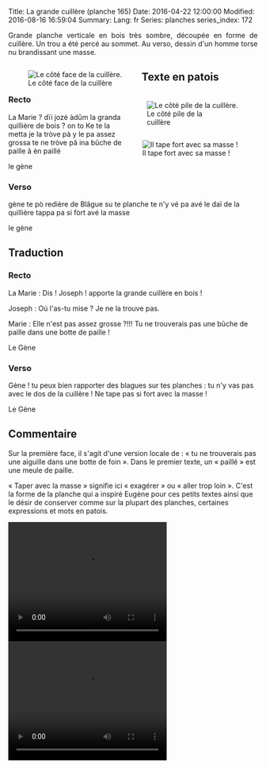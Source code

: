 Title: La grande cuillère (planche 165)
Date: 2016-04-22 12:00:00
Modified: 2016-08-16 16:59:04
Summary: 
Lang: fr
Series: planches
series_index: 172

<p style="text-align:justify;">Grande planche verticale en bois très
sombre, découpée en forme de cuillère.  Un trou a été percé au
sommet. Au verso, dessin d'un homme torse nu brandissant une
masse.</p>


<figure class="image-block" style="float: left;">
  <img alt="Le côté face de la cuillère." src="{static}/images/planche_165_recto-2.png">
  <figcaption style="max-width: 185px">Le côté face de la cuillère</figcaption>
</figure>


<figure class="image-block" style="float: right;">
  <img alt="Le côté pile de la cuillère." src="{static}/images/planche_165_verso.png">
  <figcaption style="max-width: 162px">Le côté pile de la cuillère</figcaption>
</figure>

<figure class="image-block" style="float: right;">
  <img alt="Il tape fort avec sa masse !" src="{static}/images/planche_165_verso_detail_dessin.png">
  <figcaption style="max-width: 190px">Il tape fort avec sa masse !</figcaption>
</figure>

## Texte en patois

### Recto

La Marie ?  dïi jozé àdûm la granda quillière de bois ?  on to Ke te
la metta je la tròve pà y le pa assez grossa te ne tròve pâ ina bûche
de paille â èn paillé

le gène

### Verso

gène te pò redière de Blâgue su te planche te n'y vé pa avé le daï de
la quillière tappa pa si fòrt avé la masse

le gène

## Traduction

### Recto

La Marie :  Dis ! Joseph ! apporte la grande cuillère en bois !

Joseph : Où l'as-tu mise ? Je ne la trouve pas.

Marie : Elle n'est pas assez grosse ?!!!  Tu ne trouverais pas une
bûche de paille dans une botte de paille !

Le Gène

### Verso

Gène ! tu peux bien rapporter des blagues sur tes planches : tu n'y
vas pas avec le dos de la cuillère !  Ne tape pas si fort avec la
masse !

Le Gène

## Commentaire

Sur la première face, il s'agit d'une version locale de : « tu ne
trouverais pas une aiguille dans une botte de foin ».  Dans le premier
texte, un « paillé » est une meule de paille.

« Taper avec la masse » signifie ici « exagérer » ou « aller trop
loin ».  C'est la forme de la planche qui a inspiré Eugène pour ces
petits textes ainsi que le désir de conserver comme sur la plupart des
planches, certaines expressions et mots en patois.

<video width="320" height="240" controls>
  <source src="https://d1njpgd0ygatdn.cloudfront.net/video_165.mp4" type="video/mp4">
</video>

<video width="320" height="240" controls>
  <source src="https://d1njpgd0ygatdn.cloudfront.net/video_165bis.mp4" type="video/mp4">
</video>
